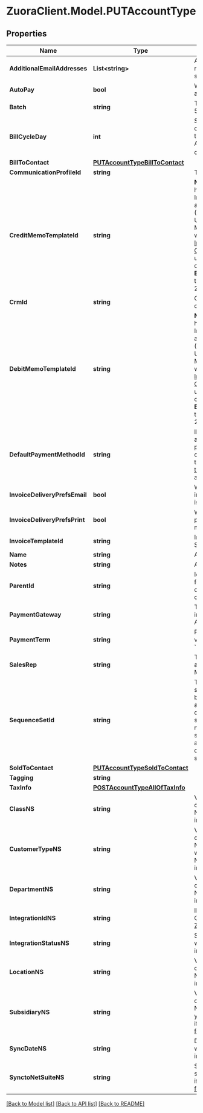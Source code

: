 # ZuoraClient.Model.PUTAccountType

## Properties

Name | Type | Description | Notes
------------ | ------------- | ------------- | -------------
**AdditionalEmailAddresses** | **List&lt;string&gt;** | A list of additional email addresses to receive email notifications. Use commas to separate email addresses.  | [optional] 
**AutoPay** | **bool** | Whether future payments are to be automatically billed when they are due.   | [optional] 
**Batch** | **string** | The alias name given to a batch. A string of 50 characters or less.  | [optional] 
**BillCycleDay** | **int** | Sets the bill cycle day (BCD) for the charge. The BCD determines which day of the month the customer is billed. Values: Any activated system-defined bill cycle day （&#x60;1&#x60;-&#x60;31&#x60;）  | [optional] 
**BillToContact** | [**PUTAccountTypeBillToContact**](PUTAccountTypeBillToContact.md) |  | [optional] 
**CommunicationProfileId** | **string** | The ID of a communication profile.  | [optional] 
**CreditMemoTemplateId** | **string** | **Note:** This field is only available if you have [Invoice Settlement](https://knowledgecenter.zuora.com/Billing/Billing_and_Payments/Invoice_Settlement) enabled. The Invoice Settlement feature is generally available as of Zuora Billing Release 296 (March 2021). This feature includes Unapplied Payments, Credit and Debit Memo, and Invoice Item Settlement. If you want to enable Invoice Settlement, see [Invoice Settlement Enablement and Checklist Guide](https://knowledgecenter.zuora.com/Billing/Billing_and_Payments/Invoice_Settlement/Invoice_Settlement_Migration_Checklist_and_Guide) for more information.  The unique ID of the credit memo template, configured in **Billing Settings** &gt; **Manage Billing Document Configuration** through the Zuora UI. For example, 2c92c08a6246fdf101626b1b3fe0144b.  | [optional] 
**CrmId** | **string** | CRM account ID for the account, up to 100 characters.  | [optional] 
**DebitMemoTemplateId** | **string** | **Note:** This field is only available if you have [Invoice Settlement](https://knowledgecenter.zuora.com/Billing/Billing_and_Payments/Invoice_Settlement) enabled. The Invoice Settlement feature is generally available as of Zuora Billing Release 296 (March 2021). This feature includes Unapplied Payments, Credit and Debit Memo, and Invoice Item Settlement. If you want to enable Invoice Settlement, see [Invoice Settlement Enablement and Checklist Guide](https://knowledgecenter.zuora.com/Billing/Billing_and_Payments/Invoice_Settlement/Invoice_Settlement_Migration_Checklist_and_Guide) for more information.  The unique ID of the debit memo template, configured in **Billing Settings** &gt; **Manage Billing Document Configuration** through the Zuora UI. For example, 2c92c08d62470a8501626b19d24f19e2.  | [optional] 
**DefaultPaymentMethodId** | **string** | ID of the default payment method for the account.  Values: a valid ID for an existing payment method.  For a specified credit card payment method, it is recommended that [the support for stored credential transactions](https://knowledgecenter.zuora.com/Billing/Billing_and_Payments/L_Payment_Methods/Stored_credential_transactions) for this payment method is already enabled.  | [optional] 
**InvoiceDeliveryPrefsEmail** | **bool** | Whether the customer wants to receive invoices through email.   The default value is &#x60;false&#x60;.  | [optional] 
**InvoiceDeliveryPrefsPrint** | **bool** | Whether the customer wants to receive printed invoices, such as through postal mail.  The default value is &#x60;false&#x60;.  | [optional] 
**InvoiceTemplateId** | **string** | Invoice template ID, configured in Billing Settings in the Zuora UI.  | [optional] 
**Name** | **string** | Account name, up to 255 characters.  | [optional] 
**Notes** | **string** | A string of up to 65,535 characters.  | [optional] 
**ParentId** | **string** | Identifier of the parent customer account for this Account object. The length is 32 characters. Use this field if you have customer hierarchy enabled. | [optional] 
**PaymentGateway** | **string** | The name of the payment gateway instance. If null or left unassigned, the Account will use the Default Gateway.  | [optional] 
**PaymentTerm** | **string** | Payment terms for this account. Possible values are &#x60;Due Upon Receipt&#x60;, &#x60;Net 30&#x60;, &#x60;Net 60&#x60;, &#x60;Net 90&#x60;. | [optional] 
**SalesRep** | **string** | The name of the sales representative associated with this account, if applicable. Maximum of 50 characters. | [optional] 
**SequenceSetId** | **string** | The ID of the billing document sequence set to assign to the customer account.   The billing documents to generate for this account will adopt the prefix and starting document number configured in the sequence set.  If a customer account has no assigned billing document sequence set, billing documents generated for this account adopt the prefix and starting document number from the default sequence set.  | [optional] 
**SoldToContact** | [**PUTAccountTypeSoldToContact**](PUTAccountTypeSoldToContact.md) |  | [optional] 
**Tagging** | **string** |  | [optional] 
**TaxInfo** | [**POSTAccountTypeAllOfTaxInfo**](POSTAccountTypeAllOfTaxInfo.md) |  | [optional] 
**ClassNS** | **string** | Value of the Class field for the corresponding customer account in NetSuite. Only available if you have installed the [Zuora Connector for NetSuite](https://www.zuora.com/connect/app/?appId&#x3D;265).  | [optional] 
**CustomerTypeNS** | **string** | Value of the Customer Type field for the corresponding customer account in NetSuite. The Customer Type field is used when the customer account is created in NetSuite. Only available if you have installed the [Zuora Connector for NetSuite](https://www.zuora.com/connect/app/?appId&#x3D;265).  | [optional] 
**DepartmentNS** | **string** | Value of the Department field for the corresponding customer account in NetSuite. Only available if you have installed the [Zuora Connector for NetSuite](https://www.zuora.com/connect/app/?appId&#x3D;265).  | [optional] 
**IntegrationIdNS** | **string** | ID of the corresponding object in NetSuite. Only available if you have installed the [Zuora Connector for NetSuite](https://www.zuora.com/connect/app/?appId&#x3D;265).  | [optional] 
**IntegrationStatusNS** | **string** | Status of the account&#39;s synchronization with NetSuite. Only available if you have installed the [Zuora Connector for NetSuite](https://www.zuora.com/connect/app/?appId&#x3D;265).  | [optional] 
**LocationNS** | **string** | Value of the Location field for the corresponding customer account in NetSuite. Only available if you have installed the [Zuora Connector for NetSuite](https://www.zuora.com/connect/app/?appId&#x3D;265).  | [optional] 
**SubsidiaryNS** | **string** | Value of the Subsidiary field for the corresponding customer account in NetSuite. The Subsidiary field is required if you use NetSuite OneWorld. Only available if you have installed the [Zuora Connector for NetSuite](https://www.zuora.com/connect/app/?appId&#x3D;265).  | [optional] 
**SyncDateNS** | **string** | Date when the account was sychronized with NetSuite. Only available if you have installed the [Zuora Connector for NetSuite](https://www.zuora.com/connect/app/?appId&#x3D;265).  | [optional] 
**SynctoNetSuiteNS** | **string** | Specifies whether the account should be synchronized with NetSuite. Only available if you have installed the [Zuora Connector for NetSuite](https://www.zuora.com/connect/app/?appId&#x3D;265).  | [optional] 

[[Back to Model list]](../README.md#documentation-for-models) [[Back to API list]](../README.md#documentation-for-api-endpoints) [[Back to README]](../README.md)

